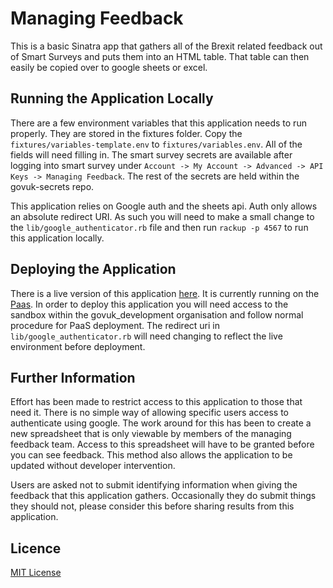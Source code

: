 #  Managing Feedback

This is a basic Sinatra app that gathers all of the Brexit related feedback out of Smart Surveys and puts them into an HTML table. That table can then easily be copied over to google sheets or excel.

## Running the Application Locally

There are a few environment variables that this application needs to run properly. They are stored in the fixtures folder. Copy the `fixtures/variables-template.env` to `fixtures/variables.env`. All of the fields will need filling in. The smart survey secrets are available after logging into smart survey under `Account -> My Account -> Advanced -> API Keys -> Managing Feedback`. The rest of the secrets are held within the govuk-secrets repo.

This application relies on Google auth and the sheets api. Auth only allows an absolute redirect URI. As such you will need to make a small change to the `lib/google_authenticator.rb` file and then run `rackup -p 4567` to run this application locally.

## Deploying the Application

There is a live version of this application [here](https://smartsurveyfeedback.cloudapps.digital/). It is currently running on the [Paas](https://www.cloud.service.gov.uk/). In order to deploy this application you will need access to the sandbox within the govuk_development organisation and follow normal procedure for PaaS deployment. The redirect uri in `lib/google_authenticator.rb` will need changing to reflect the live environment before deployment.

## Further Information

Effort has been made to restrict access to this application to those that need it. There is no simple way of allowing specific users access to authenticate using google. The work around for this has been to create a new spreadsheet that is only viewable by members of the managing feedback team. Access to this spreadsheet will have to be granted before you can see feedback. This method also allows the application to be updated without developer intervention.

Users are asked not to submit identifying information when giving the feedback that this application gathers. Occasionally they do submit things they should not, please consider this before sharing results from this application.

## Licence

[MIT License](LICENSE)

